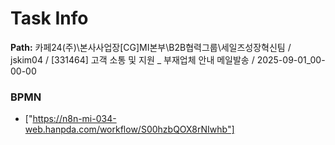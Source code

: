 # Task Info

**Path:** 카페24(주)\본사사업장\[CG]MI본부\B2B협력그룹\세일즈성장혁신팀 / jskim04 / [331464] 고객 소통 및 지원 _ 부재업체 안내 메일발송 / 2025-09-01_00-00-00

### BPMN
- ["https://n8n-mi-034-web.hanpda.com/workflow/S00hzbQOX8rNIwhb"]

